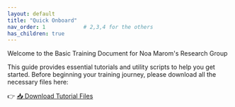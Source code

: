 ```yaml
---
layout: default
title: "Quick Onboard"
nav_order: 1            # 2,3,4 for the others
has_children: true
---
```


Welcome to the Basic Training Document for Noa Marom's Research Group

This guide provides essential tutorials and utility scripts to help you get started.
Before beginning your training journey, please download all the necessary files here:

👉 <a href="Tutorial_files.zip" download>📥 Download Tutorial Files</a>






